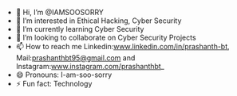 - 👋 Hi, I’m @IAMSOOSORRY
- 👀 I’m interested in Ethical Hacking, Cyber Security
- 🌱 I’m currently learning Cyber Security
- 💞️ I’m looking to collaborate on Cyber Security Projects
- 📫 How to reach me Linkedin:www.linkedin.com/in/prashanth-bt, Mail:prashanthbt95@gmail.com and Instagram:www.instagram.com/prashanthbt_
- 😄 Pronouns: I-am-soo-sorry
- ⚡ Fun fact: Technology

<!---
IAMSOOSORRY/IAMSOOSORRY is a ✨ special ✨ repository because its `README.md` (this file) appears on your GitHub profile.
You can click the Preview link to take a look at your changes.
--->

